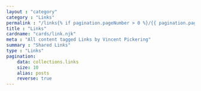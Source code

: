 ```yaml
---
layout : "category"
category : "Links"
permalink : "/links{% if pagination.pageNumber > 0 %}/{{ pagination.pageNumber + 1}}{% endif %}/"
title : "Links"
cardname: "cards/link.njk"
meta : "All content tagged Links by Vincent Pickering"
summary : "Shared Links"
type : "Links"
pagination:
    data: collections.links
    size: 10
    alias: posts
    reverse: true
---
```

